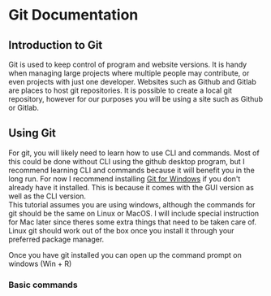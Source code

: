 # Git Documentation
## Introduction to Git
Git is used to keep control of program and website versions. It is handy when managing large projects where multiple people may contribute, or even projects with just one developer. Websites such as Github and Gitlab are places to host git repositories. It is possible to create a local git repository, however for our purposes you will be using a site such as Github or Gitlab. 
## Using Git
For git, you will likely need to learn how to use CLI and commands. Most of this could be done without CLI using the github desktop program, but I recommend learning CLI and commands because it will benefit you in the long run.  For now I recommend installing [Git for Windows](https://desktop.github.com/) if you don't already have it installed. This is because it comes with the GUI version as well as the CLI version.  
This tutorial assumes you are using windows, although the commands for git should be the same on Linux or MacOS. I will include special instruction for Mac later since theres some extra things that need to be taken care of. Linux git should work out of the box once you install it through your preferred package manager.

Once you have git installed you can open up the command prompt on windows (Win + R) 
### Basic commands
